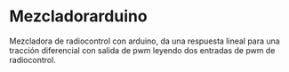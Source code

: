 # Mezcladorarduino
Mezcladora de radiocontrol con arduino, da una respuesta lineal para una tracción diferencial con salida de pwm leyendo dos entradas de pwm de radiocontrol.
